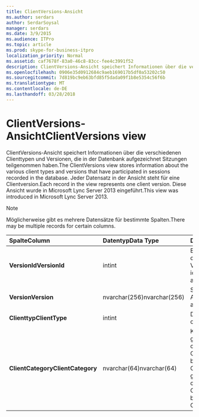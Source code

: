 ```yaml
---
title: ClientVersions-Ansicht
ms.author: serdars
author: SerdarSoysal
manager: serdars
ms.date: 3/9/2015
ms.audience: ITPro
ms.topic: article
ms.prod: skype-for-business-itpro
localization_priority: Normal
ms.assetid: caf7678f-83a0-46c8-83cc-fee4c3991f52
description: ClientVersions-Ansicht speichert Informationen über die verschiedenen Clienttypen und Versionen, die in der Datenbank aufgezeichnet Sitzungen teilgenommen haben. Jeder Datensatz in der Ansicht steht für eine Clientversion. Diese Ansicht wurde in Microsoft Lync Server 2013 eingeführt.
ms.openlocfilehash: 0906e35d0912684c9aeb169017b5df0a53202c50
ms.sourcegitcommit: 7d819bc9eb63bfd85f5dada09f1b8e5354c56f6b
ms.translationtype: MT
ms.contentlocale: de-DE
ms.lasthandoff: 03/28/2018
---
```

# <a name="clientversions-view"></a><span data-ttu-id="b79ca-105">ClientVersions-Ansicht</span><span class="sxs-lookup"><span data-stu-id="b79ca-105">ClientVersions view</span></span>
 
<span data-ttu-id="b79ca-106">ClientVersions-Ansicht speichert Informationen über die verschiedenen Clienttypen und Versionen, die in der Datenbank aufgezeichnet Sitzungen teilgenommen haben.</span><span class="sxs-lookup"><span data-stu-id="b79ca-106">The ClientVersions view stores information about the various client types and versions that have participated in sessions recorded in the database.</span></span> <span data-ttu-id="b79ca-107">Jeder Datensatz in der Ansicht steht für eine Clientversion.</span><span class="sxs-lookup"><span data-stu-id="b79ca-107">Each record in the view represents one client version.</span></span> <span data-ttu-id="b79ca-108">Diese Ansicht wurde in Microsoft Lync Server 2013 eingeführt.</span><span class="sxs-lookup"><span data-stu-id="b79ca-108">This view was introduced in Microsoft Lync Server 2013.</span></span>
  
> [!NOTE]
> <span data-ttu-id="b79ca-109">Möglicherweise gibt es mehrere Datensätze für bestimmte Spalten.</span><span class="sxs-lookup"><span data-stu-id="b79ca-109">There may be multiple records for certain columns.</span></span> 
  
|<span data-ttu-id="b79ca-110">**Spalte**</span><span class="sxs-lookup"><span data-stu-id="b79ca-110">**Column**</span></span>|<span data-ttu-id="b79ca-111">**Datentyp**</span><span class="sxs-lookup"><span data-stu-id="b79ca-111">**Data Type**</span></span>|<span data-ttu-id="b79ca-112">**Details**</span><span class="sxs-lookup"><span data-stu-id="b79ca-112">**Details**</span></span>|
|:-----|:-----|:-----|
|<span data-ttu-id="b79ca-113">**VersionId**</span><span class="sxs-lookup"><span data-stu-id="b79ca-113">**VersionId**</span></span> <br/> |<span data-ttu-id="b79ca-114">int</span><span class="sxs-lookup"><span data-stu-id="b79ca-114">int</span></span>  <br/> |<span data-ttu-id="b79ca-115">Eindeutige Zahl, identifiziert dieser Clienttyp und Version.</span><span class="sxs-lookup"><span data-stu-id="b79ca-115">Unique number identifying this client type and version.</span></span>  <br/> |
|<span data-ttu-id="b79ca-116">**Version**</span><span class="sxs-lookup"><span data-stu-id="b79ca-116">**Version**</span></span> <br/> |<span data-ttu-id="b79ca-117">nvarchar(256)</span><span class="sxs-lookup"><span data-stu-id="b79ca-117">nvarchar(256)</span></span>  <br/> |<span data-ttu-id="b79ca-118">Stellt den Benutzer-Agent.</span><span class="sxs-lookup"><span data-stu-id="b79ca-118">Represents the user agent.</span></span>  <br/> |
|<span data-ttu-id="b79ca-119">**Clienttyp**</span><span class="sxs-lookup"><span data-stu-id="b79ca-119">**ClientType**</span></span> <br/> |<span data-ttu-id="b79ca-120">int</span><span class="sxs-lookup"><span data-stu-id="b79ca-120">int</span></span>  <br/> |<span data-ttu-id="b79ca-121">Der Typ des Clients.</span><span class="sxs-lookup"><span data-stu-id="b79ca-121">Type of client.</span></span>  <br/> |
|<span data-ttu-id="b79ca-122">**ClientCategory**</span><span class="sxs-lookup"><span data-stu-id="b79ca-122">**ClientCategory**</span></span> <br/> |<span data-ttu-id="b79ca-123">nvarchar(64)</span><span class="sxs-lookup"><span data-stu-id="b79ca-123">nvarchar(64)</span></span>  <br/> |<span data-ttu-id="b79ca-124">Kategorie, zu der Client gehört.</span><span class="sxs-lookup"><span data-stu-id="b79ca-124">Category that the client belongs to.</span></span> <span data-ttu-id="b79ca-125">Der Client Conferencing_Attendant_1.0 beispielsweise die ClientCategory CAA gehört.</span><span class="sxs-lookup"><span data-stu-id="b79ca-125">For example, the client Conferencing_Attendant_1.0 belongs to the ClientCategory CAA.</span></span>  <br/> |
   


